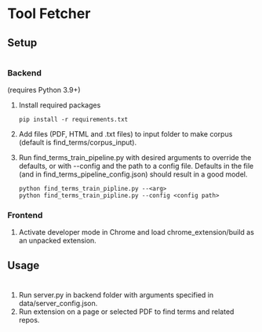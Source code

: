 # Tool Fetcher

## Setup
#

### Backend
(requires Python 3.9+)

1. Install required packages
    ```
    pip install -r requirements.txt
    ```
2. Add files (PDF, HTML and .txt files) to input folder to make corpus (default is find_terms/corpus_input).

3. Run find_terms_train_pipeline.py with desired arguments to override the defaults, or with --config and the path to a config file. Defaults in the file (and in find_terms_pipeline_config.json) should result in a good model.
    ```
    python find_terms_train_pipline.py --<arg>
    python find_terms_train_pipline.py --config <config path>
    ```
### Frontend
1. Activate developer mode in Chrome and load chrome_extension/build as an unpacked extension.


## Usage
#
1. Run server.py in backend folder with arguments specified in data/server_config.json.
2. Run extension on a page or selected PDF to find terms and related repos. 